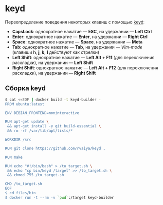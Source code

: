 # keyd

Переопределение поведения некоторых клавиш с помощью [keyd](https://github.com/rvaiya/keyd):

  * **CapsLock**: однократное нажатие — **ESC**, на удержании — **Left Ctrl**
  * **Enter**: однократное нажатие — **Enter**, на удержании — **Right Ctrl**
  * **Space**: однократное нажатие — **Space**, на удержании — **Meta**
  * **Tab**: однократное нажатие — **Tab**, на удержании — _Vim-mode_ (клавиши **h**, **j**, **k**, **l** действуют как стрелки)
  * **Left Shift**: однократное нажатие — **Left Alt + F11** (для переключения раскладки), на удержании — **Left Shift**
  * **Right Shift**: однократное нажатие — **Left Alt + F12** (для переключения раскладки), на удержании — **Right Shift**

## Сборка keyd

```bash
$ cat <<EOF | docker build -t keyd-builder -
FROM ubuntu:latest

ENV DEBIAN_FRONTEND=noninteractive

RUN apt-get update \
 && apt-get install -y git build-essential \
 && rm -rf /var/lib/apt/lists/*

WORKDIR /src

RUN git clone https://github.com/rvaiya/keyd .

RUN make

RUN echo "#!/bin/bash" > /to_target.sh \
 && echo "cp bin/keyd /target" >> /to_target.sh \
 && chmod 755 /to_target.sh

CMD /to_target.sh
EOF 
$ cd files/bin
$ docker run -t --rm -v `pwd`:/target keyd-builder
```
